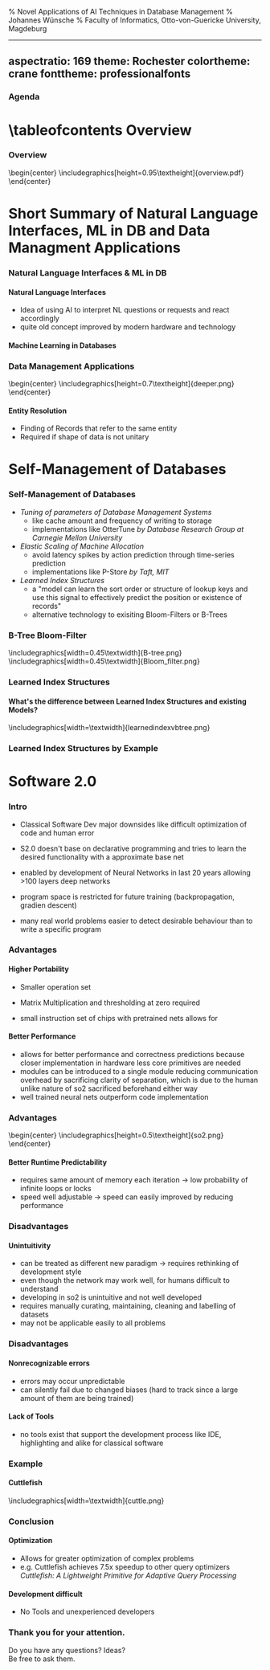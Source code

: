 % Novel Applications of AI Techniques in Database Management
% Johannes Wünsche
% Faculty of Informatics, Otto-von-Guericke University, Magdeburg

---
aspectratio: 169
theme: Rochester
colortheme: crane
fonttheme: professionalfonts
---


### Agenda

\tableofcontents
Overview
========

### Overview
\begin{center}
\includegraphics[height=0.95\textheight]{overview.pdf}
\end{center}

Short Summary of Natural Language Interfaces, ML in DB and Data Managment Applications
=======================================================================================

### Natural Language Interfaces & ML in DB

#### Natural Language Interfaces
- Idea of using AI to interpret NL questions or requests and react accordingly
- quite old concept improved by modern hardware and technology

#### Machine Learning in Databases


### Data Management Applications

\begin{center}
\includegraphics[height=0.7\textheight]{deeper.png}
\end{center}

#### Entity Resolution
- Finding of Records that refer to the same entity
- Required if shape of data is not unitary


Self-Management of Databases
============================

### Self-Management of Databases

- _Tuning of parameters of Database Management Systems_
  + like cache amount and frequency of writing to storage
  + implementations like OtterTune *by Database Research Group at Carnegie Mellon University*
- _Elastic Scaling of Machine Allocation_
  + avoid latency spikes by action prediction through time-series prediction
  + implementations like P-Store *by Taft, MIT*
- _Learned Index Structures_
  + a "model can learn the sort order or structure of lookup keys and use this signal to effectively predict the position or existence of records"
  + alternative technology to exisiting Bloom-Filters or B-Trees

### B-Tree Bloom-Filter
\includegraphics[width=0.45\textwidth]{B-tree.png}
\includegraphics[width=0.45\textwidth]{Bloom_filter.png}

### Learned Index Structures

#### What's the difference between Learned Index Structures and existing Models?

\includegraphics[width=\textwidth]{learnedindexvbtree.png}

### Learned Index Structures by Example

Software 2.0
============

### Intro

-   Classical Software Dev major downsides like difficult optimization
    of code and human error

-   S2.0 doesn't base on declarative programming and tries to learn the
    desired functionality with a approximate base net

- enabled by development of Neural Networks in last 20 years allowing >100 layers deep networks

-   program space is restricted for future training (backpropagation,
    gradien descent)

-   many real world problems easier to detect desirable behaviour than
    to write a specific program

### Advantages

#### Higher Portability

-   Smaller operation set
  + Matrix Multiplication and thresholding at zero required
-   small instruction set of chips with pretrained nets allows for

#### Better Performance

-   allows for better performance and correctness predictions because
    closer implementation in hardware less core primitives are needed
-   modules can be introduced to a single module reducing communication
    overhead by sacrificing clarity of separation, which is due to the
    human unlike nature of so2 sacrificed beforehand either way
-   well trained neural nets outperform code implementation

### Advantages
\begin{center}
\includegraphics[height=0.5\textheight]{so2.png}
\end{center}

#### Better Runtime Predictability
-   requires same amount of memory each iteration &rarr; low
probability of infinite loops or locks
-   speed well adjustable &rarr; speed can easily improved by reducing
performance


### Disadvantages

#### Unintuitivity
- can be treated as different new paradigm &rarr; requires rethinking of development style
-   even though the network may work well, for humans difficult to
    understand
-   developing in so2 is unintuitive and not well developed
- requires manually curating, maintaining, cleaning and labelling of datasets
- may not be applicable easily to all problems

### Disadvantages

#### Nonrecognizable errors
-   errors may occur unpredictable
-   can silently fail due to changed biases (hard to track since a large
    amount of them are being trained)

#### Lack of Tools
- no tools exist that support the development process like IDE, highlighting and alike for classical software


### Example

#### Cuttlefish
\includegraphics[width=\textwidth]{cuttle.png}


### Conclusion

#### Optimization
- Allows for greater optimization of complex problems
- e.g. Cuttlefish achieves 7.5x speedup to other query optimizers *Cuttlefish: A Lightweight Primitive for Adaptive Query Processing*

#### Development difficult
- No Tools and unexperienced developers

### Thank you for your attention.

Do you have any questions? Ideas?  
Be free to ask them.
